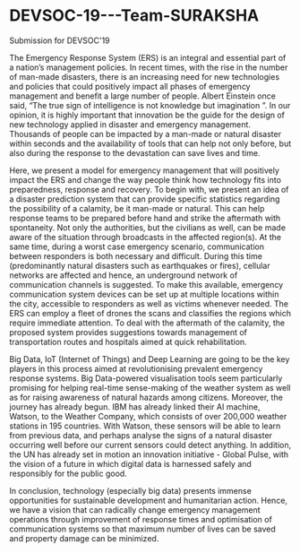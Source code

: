 # DEVSOC-19---Team-SURAKSHA
Submission for DEVSOC'19

The Emergency Response System (ERS) is an integral and essential part of a nation’s management policies. In recent times, with the rise in the number of man-made disasters, there is an increasing need for new technologies and policies that could positively impact all phases of emergency management and benefit a large number of people. Albert Einstein once said, “The true sign of intelligence is not knowledge but imagination ”. In our opinion, it is highly important that innovation be the guide for the design of new technology applied in disaster and emergency management. Thousands of people can be impacted by a man-made or natural disaster within seconds and the availability of tools that can help not only before, but also during the response to the devastation can save lives and time.

Here, we present a model for emergency management that will positively impact the ERS and change the way people think how technology fits into preparedness, response and recovery. To begin with, we present an idea of a disaster prediction system that can provide specific statistics regarding the possibility of a calamity, be it man-made or natural. This can help response teams to be prepared before hand and strike the aftermath with spontaneity. Not only the authorities, but the civilians as well, can be made aware of the situation through broadcasts in the affected region(s). At the same time, during a worst case emergency scenario, communication between responders is both necessary and difficult. During this time (predominantly natural disasters such as earthquakes or fires), cellular networks are affected and hence, an underground network of communication channels is suggested. To make this available, emergency communication system devices can be set up at multiple locations within the city, accessible to responders as well as victims whenever needed. The ERS can employ a fleet of drones the scans and classifies the regions which require immediate attention. To deal with the aftermath of the calamity, the proposed system provides suggestions towards management of transportation routes and hospitals aimed at quick rehabilitation.

Big Data, IoT (Internet of Things) and Deep Learning are going to be the key players in this process aimed at revolutionising prevalent emergency response systems. Big Data-powered visualisation tools seem particularly promising for helping real-time sense-making of the weather system as well as for raising awareness of natural hazards among citizens. Moreover, the journey has already begun. IBM has already linked their AI machine, Watson, to the Weather Company, which consists of over 200,000 weather stations in 195 countries. With Watson, these sensors will be able to learn from previous data, and perhaps analyse the signs of a natural disaster occurring well before our current sensors could detect anything. In addition, the UN has already set in motion an innovation initiative - Global Pulse, with the vision of a future in which digital data is harnessed safely and responsibly for the public good.

In conclusion, technology (especially big data) presents immense opportunities for sustainable development and humanitarian action. Hence, we have a vision that can radically change emergency management operations through improvement of response times and optimisation of communication systems so that maximum number of lives can be saved and property damage can be minimized.
